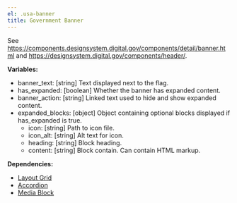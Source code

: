 ```yaml
---
el: .usa-banner
title: Government Banner
---
```

See https://components.designsystem.digital.gov/components/detail/banner.html and https://designsystem.digital.gov/components/header/.

__Variables:__
* banner_text: [string] Text displayed next to the flag.
* has_expanded: [boolean] Whether the banner has expanded content.
* banner_action: [string] Linked text used to hide and show expanded content.
* expanded_blocks: [object] Object containing optional blocks displayed if has_expanded is true.
  * icon: [string] Path to icon file.
  * icon_alt: [string] Alt text for icon.
  * heading: [string] Block heading.
  * content: [string] Block contain. Can contain HTML markup.

__Dependencies:__
* [Layout Grid](../../04-layouts/grid/grid.md)
* [Accordion](../accordion/accordion.md)
* [Media Block](../media-block/media-block.md)
